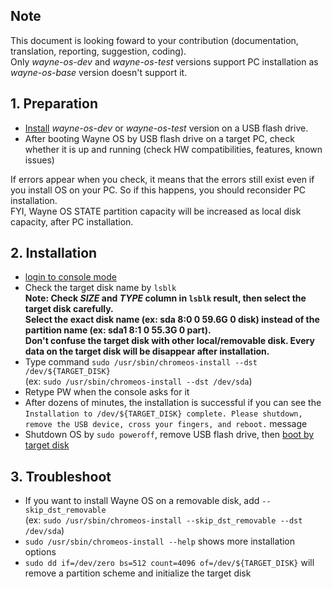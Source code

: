 ## Note
This document is looking foward to your contribution (documentation, translation, reporting, suggestion, coding).
<br>Only _wayne-os-dev_ and _wayne-os-test_ versions support PC installation as _wayne-os-base_ version doesn't support it.

## 1. Preparation
- [Install](https://github.com/wayne-incorporated/wayne-os/blob/main/docs/en/how-to/installing_wayne_os_on_a_usb_flash_drive.md) _wayne-os-dev_ or _wayne-os-test_ version on a USB flash drive.
- After booting Wayne OS by USB flash drive on a target PC, check whether it is up and running (check HW compatibilities, features, known issues)  
<p>If errors appear when you check, it means that the errors still exist even if you install OS on your PC. So if this happens, you should reconsider PC installation.
<br>FYI, Wayne OS STATE partition capacity will be increased as local disk capacity, after PC installation.

## 2. Installation
- [login to console mode](https://github.com/wayne-incorporated/wayne-os/blob/main/docs/en/how-to/using_shell.md)
- Check the target disk name by `lsblk`
<br>**Note: Check _SIZE_ and _TYPE_ column in `lsblk` result, then select the target disk carefully.**
<br>**Select the exact disk name (ex: sda 8:0 0 59.6G 0 disk) instead of the partition name (ex: sda1 8:1 0 55.3G 0 part).**
<br>**Don't confuse the target disk with other local/removable disk. Every data on the target disk will be disappear after installation.**
- Type command `sudo /usr/sbin/chromeos-install --dst /dev/${TARGET_DISK}` 
<br>(ex: `sudo /usr/sbin/chromeos-install --dst /dev/sda`)
- Retype PW when the console asks for it
- After dozens of minutes, the installation is successful if you can see the `Installation to /dev/${TARGET_DISK} complete. Please shutdown, remove the USB device, cross your fingers, and reboot.` message
- Shutdown OS by `sudo poweroff`, remove USB flash drive, then [boot by target disk](https://github.com/wayne-incorporated/wayne-os/blob/main/docs/en/how-to/booting_wayne_os.md)

## 3. Troubleshoot
- If you want to install Wayne OS on a removable disk, add `--skip_dst_removable`
<br> (ex: `sudo /usr/sbin/chromeos-install --skip_dst_removable --dst /dev/sda`)
- `sudo /usr/sbin/chromeos-install --help` shows more installation options
- `sudo dd if=/dev/zero bs=512 count=4096 of=/dev/${TARGET_DISK}` will remove a partition scheme and initialize the target disk
